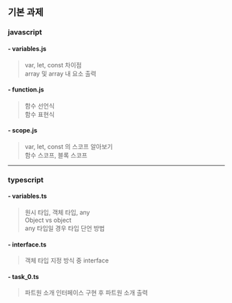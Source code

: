## 기본 과제

### javascript

#### - variables.js

>var, let, const 차이점<br>array 및 array 내 요소 출력

#### - function.js

>함수 선언식<br>함수 표현식

#### - scope.js

>var, let, const 의 스코프 알아보기<br>함수 스코프, 블록 스코프

---

### typescript

#### - variables.ts

> 원시 타입, 객체 타입, any<br>Object vs object<br>any 타입일 경우 타입 단언 방법

#### - interface.ts

>객체 타입 지정 방식 중 interface

#### - task_0.ts

>파트원 소개 인터페이스 구현 후 파트원 소개 출력